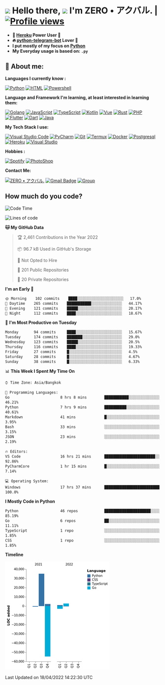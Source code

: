 # <img src="https://i.pinimg.com/originals/01/63/6c/01636c5434cd0462086620c60fdfec16.gif" width="50px"> **Hello there, <img src="https://raw.githubusercontent.com/MartinHeinz/MartinHeinz/master/wave.gif" width="30px">** I'm ZERO • アクバル. | [![Profile views](https://gpvc.arturio.dev/Ryomen-Sukuna)](https://github.com/Ryomen-Sukuna)

- **🐋 [Heroku](https://heroku.com) Power User 💪**
- **🔥 [python-telegram-bot](https://github.com/python-telegram-bot/python-telegram-bot) Lover 💖**
- **I put mostly of my focus on [Python](https://python.org)**
- **My Everyday usage is based on: `.py`**

## 👦 **About me**:

**Languages I currently know :**

[![Python](https://badges.aleen42.com/src/python.svg)](https://python.org)
[![HTML](https://img.shields.io/badge/-HTML-%232c3e50?style=flat&logo=php)](https://whatwg.org)
[![Powershell](https://img.shields.io/badge/-PowerShell-%232c3e50?style=flat&logo=powershell)](https://docs.microsoft.com/en-us/powershell)

**Language ​​and Framework I'm learning, at least interested in learning them:**

[![Golang](https://badges.aleen42.com/src/golang.svg)](https://golang.org)
[![JavaScript](https://badges.aleen42.com/src/javascript.svg)](https://nodejs.org)
[![TypeScript](https://badges.aleen42.com/src/typescript.svg)](https://www.typescriptlang.org)
[![Kotlin](https://badges.aleen42.com/src/kotlin.svg)](https://kotlinlang.org)
[![Vue](https://badges.aleen42.com/src/vue.svg)](https://vuejs.org)
[![Rust](https://img.shields.io/badge/-rust-%232c3e50?style=flat&logo=rust)](https://rust-lang.org)
[![PHP](https://img.shields.io/badge/-php-%232c3e50?style=flat&logo=php)](https://www.php.net)
[![Flutter](https://img.shields.io/badge/-flutter-%232c3e50?style=flat&logo=flutter)](https://flutter.dev)
[![Dart](https://img.shields.io/badge/-dart-%232c3e50?style=flat&logo=dart)](https://dart.dev)
[![Java](https://badges.aleen42.com/src/java.svg)](https://www.java.com/en)

**My Tech Stack I use:**

[![Visual Studio Code](https://badges.aleen42.com/src/visual_studio_code.svg)](https://code.visualstudio.com)
[![PyCharm](https://img.shields.io/badge/-pycharm-%23007ACC?style=flat&logo=pycharm&logoColor=black&color=black&labelColor=green)](https://www.jetbrains.com/pycharm)
[![Git](https://img.shields.io/badge/-Git-%23F05032?style=flat&logo=git&logoColor=%23ffffff)](https://git-scm.com)
[![Termux](https://img.shields.io/badge/-Termux-%232c3e50?style=flat&logo=typescript)](https://termux.com)
[![Docker](https://badges.aleen42.com/src/docker.svg)](https://www.docker.com/)
[![Postgresql](https://img.shields.io/badge/-Postgresql-%232c3e50?style=flat&logo=postgresql)](https://postgresql.org)
[![Heroku](https://img.shields.io/badge/-Heroku-purple?style=flat&logo=heroku)](https://heroku.com)
[![Visual Studio](https://badges.aleen42.com/src/visual_studio.svg)](https://visualstudio.microsoft.com/)

**Hobbies :**

[![Spotify](https://badges.aleen42.com/src/spotify.svg)](https://spotify.com)
[![PhotoShop](https://badges.aleen42.com/src/photoshop.svg)](https://www.adobe.com/products/photoshop.html)

**Contact Me:**

[![ZERO • アクバル.](https://badges.aleen42.com/src/telegram.svg)](https://t.me/Anomaliii)
[![Gmail Badge](https://img.shields.io/badge/-ryomensukuna83@gmail.com-c14438?style=flat&logo=Gmail&logoColor=white)](https://ryomensukuna83@gmail.com)
[![Group](https://img.shields.io/badge/dynamic/json?logo=telegram&label=%40RandomAnimeIndonesia&labelColor=282c34&suffix=+members&color=2CA5E0&query=%24.data.totalSubs&url=https%3A%2F%2Fapi.spencerwoo.com%2Fsubstats%2F%3Fsource%3Dtelegram%26queryKey%3DGrup_Anime_Random&longCache=true%22)](https://t.me/Grup_Anime_Random)
 

## **How much do you code?**

<!--START_SECTION:waka-->
![Code Time](http://img.shields.io/badge/Code%20Time-113%20hrs%2054%20mins-blue)

![Lines of code](https://img.shields.io/badge/From%20Hello%20World%20I%27ve%20Written--17%20Thousand%20lines%20of%20code-blue)

**🐱 My GitHub Data** 

> 🏆 2,461 Contributions in the Year 2022
 > 
> 📦 96.7 kB Used in GitHub's Storage 
 > 
> 🚫 Not Opted to Hire
 > 
> 📜 201 Public Repositories 
 > 
> 🔑 20 Private Repositories  
 > 
**I'm an Early 🐤** 

```text
🌞 Morning    102 commits    ████░░░░░░░░░░░░░░░░░░░░░   17.0% 
🌆 Daytime    265 commits    ███████████░░░░░░░░░░░░░░   44.17% 
🌃 Evening    121 commits    █████░░░░░░░░░░░░░░░░░░░░   20.17% 
🌙 Night      112 commits    ████░░░░░░░░░░░░░░░░░░░░░   18.67%

```
📅 **I'm Most Productive on Tuesday** 

```text
Monday       94 commits     ████░░░░░░░░░░░░░░░░░░░░░   15.67% 
Tuesday      174 commits    ███████░░░░░░░░░░░░░░░░░░   29.0% 
Wednesday    123 commits    █████░░░░░░░░░░░░░░░░░░░░   20.5% 
Thursday     116 commits    ████░░░░░░░░░░░░░░░░░░░░░   19.33% 
Friday       27 commits     █░░░░░░░░░░░░░░░░░░░░░░░░   4.5% 
Saturday     28 commits     █░░░░░░░░░░░░░░░░░░░░░░░░   4.67% 
Sunday       38 commits     █░░░░░░░░░░░░░░░░░░░░░░░░   6.33%

```


📊 **This Week I Spent My Time On** 

```text
⌚︎ Time Zone: Asia/Bangkok

💬 Programming Languages: 
Go                       8 hrs 8 mins        ███████████░░░░░░░░░░░░░░   46.21% 
Python                   7 hrs 9 mins        ██████████░░░░░░░░░░░░░░░   40.61% 
Markdown                 41 mins             █░░░░░░░░░░░░░░░░░░░░░░░░   3.95% 
Bash                     33 mins             ░░░░░░░░░░░░░░░░░░░░░░░░░   3.15% 
JSON                     23 mins             ░░░░░░░░░░░░░░░░░░░░░░░░░   2.19%

🔥 Editors: 
VS Code                  16 hrs 21 mins      ███████████████████████░░   92.86% 
PyCharmCore              1 hr 15 mins        █░░░░░░░░░░░░░░░░░░░░░░░░   7.14%

💻 Operating System: 
Windows                  17 hrs 37 mins      █████████████████████████   100.0%

```

**I Mostly Code in Python** 

```text
Python                   46 repos            █████████████████████░░░░   85.19% 
Go                       6 repos             ██░░░░░░░░░░░░░░░░░░░░░░░   11.11% 
TypeScript               1 repo              ░░░░░░░░░░░░░░░░░░░░░░░░░   1.85% 
CSS                      1 repo              ░░░░░░░░░░░░░░░░░░░░░░░░░   1.85%

```


**Timeline**

![Chart not found](https://raw.githubusercontent.com/Ryomen-Sukuna/Ryomen-Sukuna/master/charts/bar_graph.png) 


 Last Updated on 18/04/2022 14:22:30 UTC
<!--END_SECTION:waka-->
